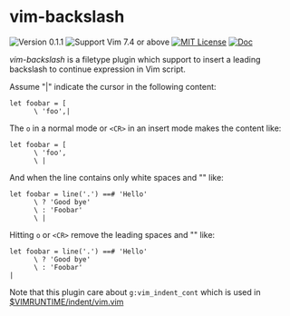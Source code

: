 vim-backslash
===============================================================================
![Version 0.1.1](https://img.shields.io/badge/version-0.1.1-yellow.svg?style=flat-square)
![Support Vim 7.4 or above](https://img.shields.io/badge/support-Vim%207.4%20or%20above-yellowgreen.svg?style=flat-square)
[![MIT License](https://img.shields.io/badge/license-MIT-blue.svg?style=flat-square)](LICENSE.md)
[![Doc](https://img.shields.io/badge/doc-%3Ah%20vim--backslash-orange.svg?style=flat-square)](doc/vim-backslash.txt)

*vim-backslash* is a filetype plugin which support to insert a leading backslash to continue expression in Vim script.

Assume "|" indicate the cursor in the following content:

```vim
let foobar = [
      \ 'foo',|
```

The `o` in a normal mode or `<CR>` in an insert mode makes the content like:

```vim
let foobar = [
      \ 'foo',
      \ |
```

And when the line contains only white spaces and "\" like:

```vim
let foobar = line('.') ==# 'Hello'
      \ ? 'Good bye'
      \ : 'Foobar'
      \ |
```

Hitting `o` or `<CR>` remove the leading spaces and "\" like:

```vim
let foobar = line('.') ==# 'Hello'
      \ ? 'Good bye'
      \ : 'Foobar'
|
```

Note that this plugin care about `g:vim_indent_cont` which is used in
[$VIMRUNTIME/indent/vim.vim](https://github.com/vim/vim/blob/master/runtime/indent/vim.vim)
